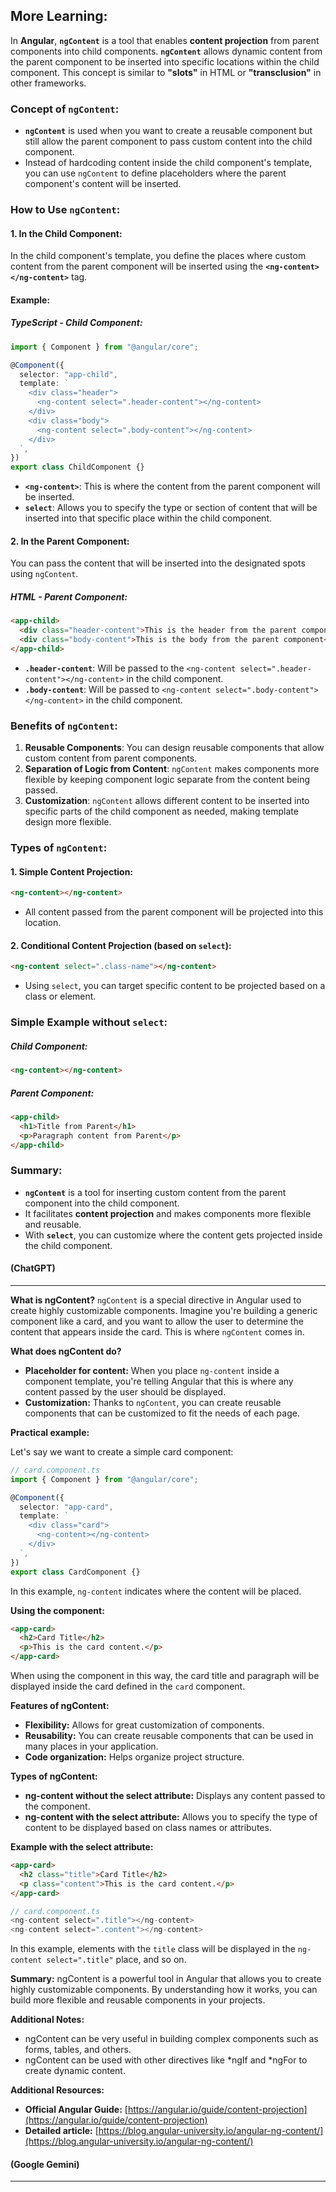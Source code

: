 ## More Learning:

In **Angular**, **`ngContent`** is a tool that enables **content projection** from parent components into child components. **`ngContent`** allows dynamic content from the parent component to be inserted into specific locations within the child component. This concept is similar to **"slots"** in HTML or **"transclusion"** in other frameworks.

### **Concept of `ngContent`:**

- **`ngContent`** is used when you want to create a reusable component but still allow the parent component to pass custom content into the child component.
- Instead of hardcoding content inside the child component's template, you can use `ngContent` to define placeholders where the parent component's content will be inserted.

### **How to Use `ngContent`:**

#### **1. In the Child Component:**

In the child component's template, you define the places where custom content from the parent component will be inserted using the **`<ng-content></ng-content>`** tag.

#### **Example:**

##### **TypeScript - Child Component:**

```typescript
import { Component } from "@angular/core";

@Component({
  selector: "app-child",
  template: `
    <div class="header">
      <ng-content select=".header-content"></ng-content>
    </div>
    <div class="body">
      <ng-content select=".body-content"></ng-content>
    </div>
  `,
})
export class ChildComponent {}
```

- **`<ng-content>`**: This is where the content from the parent component will be inserted.
- **`select`**: Allows you to specify the type or section of content that will be inserted into that specific place within the child component.

#### **2. In the Parent Component:**

You can pass the content that will be inserted into the designated spots using `ngContent`.

##### **HTML - Parent Component:**

```html
<app-child>
  <div class="header-content">This is the header from the parent component</div>
  <div class="body-content">This is the body from the parent component</div>
</app-child>
```

- **`.header-content`**: Will be passed to the `<ng-content select=".header-content"></ng-content>` in the child component.
- **`.body-content`**: Will be passed to `<ng-content select=".body-content"></ng-content>` in the child component.

### **Benefits of `ngContent`:**

1. **Reusable Components**: You can design reusable components that allow custom content from parent components.
2. **Separation of Logic from Content**: `ngContent` makes components more flexible by keeping component logic separate from the content being passed.
3. **Customization**: `ngContent` allows different content to be inserted into specific parts of the child component as needed, making template design more flexible.

### **Types of `ngContent`:**

#### **1. Simple Content Projection:**

```html
<ng-content></ng-content>
```

- All content passed from the parent component will be projected into this location.

#### **2. Conditional Content Projection (based on `select`):**

```html
<ng-content select=".class-name"></ng-content>
```

- Using `select`, you can target specific content to be projected based on a class or element.

### **Simple Example without `select`:**

##### **Child Component:**

```html
<ng-content></ng-content>
```

##### **Parent Component:**

```html
<app-child>
  <h1>Title from Parent</h1>
  <p>Paragraph content from Parent</p>
</app-child>
```

### **Summary:**

- **`ngContent`** is a tool for inserting custom content from the parent component into the child component.
- It facilitates **content projection** and makes components more flexible and reusable.
- With **`select`**, you can customize where the content gets projected inside the child component.

#### (ChatGPT)

---

**What is ngContent?**
`ngContent` is a special directive in Angular used to create highly customizable components. Imagine you're building a generic component like a card, and you want to allow the user to determine the content that appears inside the card. This is where `ngContent` comes in.

**What does ngContent do?**

- **Placeholder for content:** When you place `ng-content` inside a component template, you're telling Angular that this is where any content passed by the user should be displayed.
- **Customization:** Thanks to `ngContent`, you can create reusable components that can be customized to fit the needs of each page.

**Practical example:**

Let's say we want to create a simple card component:

```typescript
// card.component.ts
import { Component } from "@angular/core";

@Component({
  selector: "app-card",
  template: `
    <div class="card">
      <ng-content></ng-content>
    </div>
  `,
})
export class CardComponent {}
```

In this example, `ng-content` indicates where the content will be placed.

**Using the component:**

```html
<app-card>
  <h2>Card Title</h2>
  <p>This is the card content.</p>
</app-card>
```

When using the component in this way, the card title and paragraph will be displayed inside the card defined in the `card` component.

**Features of ngContent:**

- **Flexibility:** Allows for great customization of components.
- **Reusability:** You can create reusable components that can be used in many places in your application.
- **Code organization:** Helps organize project structure.

**Types of ngContent:**

- **ng-content without the select attribute:** Displays any content passed to the component.
- **ng-content with the select attribute:** Allows you to specify the type of content to be displayed based on class names or attributes.

**Example with the select attribute:**

```html
<app-card>
  <h2 class="title">Card Title</h2>
  <p class="content">This is the card content.</p>
</app-card>
```

```typescript
// card.component.ts
<ng-content select=".title"></ng-content>
<ng-content select=".content"></ng-content>
```

In this example, elements with the `title` class will be displayed in the `ng-content select=".title"` place, and so on.

**Summary:**
ngContent is a powerful tool in Angular that allows you to create highly customizable components. By understanding how it works, you can build more flexible and reusable components in your projects.

**Additional Notes:**

- ngContent can be very useful in building complex components such as forms, tables, and others.
- ngContent can be used with other directives like *ngIf and *ngFor to create dynamic content.

**Additional Resources:**

- **Official Angular Guide:** [https://angular.io/guide/content-projection](https://angular.io/guide/content-projection)
- **Detailed article:** [https://blog.angular-university.io/angular-ng-content/](https://blog.angular-university.io/angular-ng-content/)

#### (Google Gemini)

---
